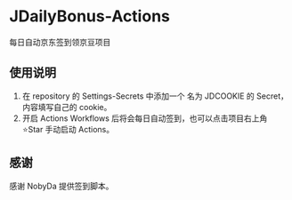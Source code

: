 # JDailyBonus-Actions
每日自动京东签到领京豆项目

## 使用说明
1. 在 repository 的 Settings-Secrets 中添加一个 名为 JDCOOKIE 的 Secret，内容填写自己的 cookie。
2. 开启 Actions Workflows 后将会每日自动签到，也可以点击项目右上角 ⭐Star 手动启动 Actions。

## 感谢
感谢 NobyDa 提供签到脚本。

